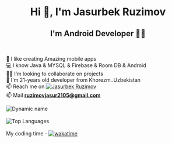 <h1 align="center">Hi 👋, I'm Jasurbek Ruzimov</h1>
<h2 align="center">I'm Android Developer 👨‍💻</h2><br>

💫 I like creating Amazing mobile apps \
💻 I know Java & MYSQL & Firebase & Room DB & Android  \
👨‍💻 I’m looking to collaborate on projects  \
💬 I'm 21-years old developer from  Khorezm..Uzbekistan  \
📫 Reach me on [![Jasurbek  Ruzimov](https://img.shields.io/badge/JasurbekRuzimov-30302f?style=flat&logo=telegram)](https://t.me/Ruzimov_Jasurbek) \
📫 Mail **ruzimovjasur2105@gmail.com**



![Dynamic name](https://github-readme-stats.vercel.app/api?username=JasurbekRuzimov&show_icons=true&theme=radical) <br> <br>
![Top Languages](https://github-readme-stats.vercel.app/api/top-langs/?username=JasurbekRuzimov&layout=compact&theme=radical)  <br> <br>
My coding time -
[![wakatime](https://wakatime.com/badge/user/500733b8-649c-4738-ba60-2d94839400de.svg)](https://wakatime.com/@500733b8-649c-4738-ba60-2d94839400de)

